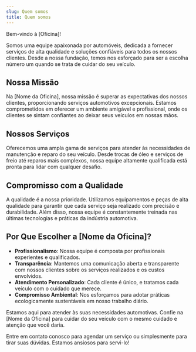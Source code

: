 ```yaml
---
slug: Quem somos
title: Quem somos
---
```


Bem-vindo à [Oficina]!

Somos uma equipe apaixonada por automóveis, dedicada a fornecer serviços de alta qualidade e soluções confiáveis para todos os nossos clientes. Desde a nossa fundação, temos nos esforçado para ser a escolha número um quando se trata de cuidar do seu veículo.

## Nossa Missão

Na [Nome da Oficina], nossa missão é superar as expectativas dos nossos clientes, proporcionando serviços automotivos excepcionais. Estamos comprometidos em oferecer um ambiente amigável e profissional, onde os clientes se sintam confiantes ao deixar seus veículos em nossas mãos.

## Nossos Serviços

Oferecemos uma ampla gama de serviços para atender às necessidades de manutenção e reparo do seu veículo. Desde trocas de óleo e serviços de freio até reparos mais complexos, nossa equipe altamente qualificada está pronta para lidar com qualquer desafio.

## Compromisso com a Qualidade

A qualidade é a nossa prioridade. Utilizamos equipamentos e peças de alta qualidade para garantir que cada serviço seja realizado com precisão e durabilidade. Além disso, nossa equipe é constantemente treinada nas últimas tecnologias e práticas da indústria automotiva.

## Por Que Escolher a [Nome da Oficina]?

- **Profissionalismo**: Nossa equipe é composta por profissionais experientes e qualificados.
- **Transparência**: Mantemos uma comunicação aberta e transparente com nossos clientes sobre os serviços realizados e os custos envolvidos.
- **Atendimento Personalizado**: Cada cliente é único, e tratamos cada veículo com o cuidado que merece.
- **Compromisso Ambiental**: Nos esforçamos para adotar práticas ecologicamente sustentáveis em nosso trabalho diário.

Estamos aqui para atender às suas necessidades automotivas. Confie na [Nome da Oficina] para cuidar do seu veículo com o mesmo cuidado e atenção que você daria.

Entre em contato conosco para agendar um serviço ou simplesmente para tirar suas dúvidas. Estamos ansiosos para servi-lo!